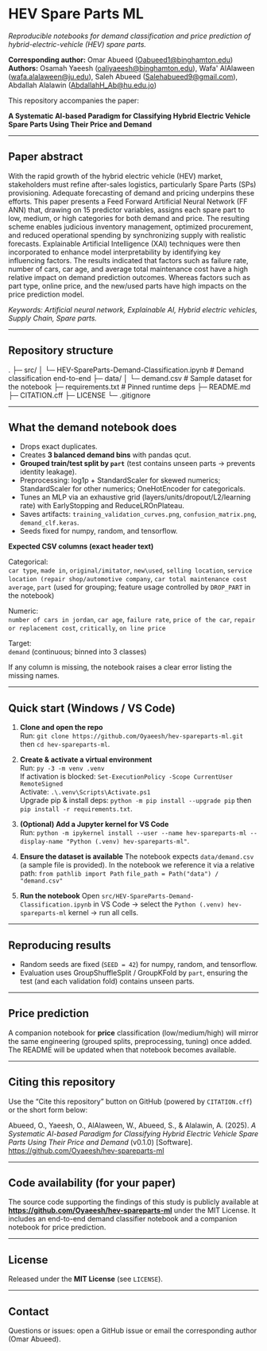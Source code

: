 # HEV Spare Parts ML
_Reproducible notebooks for demand classification and price prediction of hybrid-electric-vehicle (HEV) spare parts._

**Corresponding author:** Omar Abueed (Oabueed1@binghamton.edu)  
**Authors:** Osamah Yaeesh (oaliyaeesh@binghamton.edu), Wafa' AlAlaween (wafa.alalaween@ju.edu), Saleh Abueed (Salehabueed9@gmail.com), Abdallah Alalawin (AbdallahH_Ab@hu.edu.jo)

This repository accompanies the paper:

**A Systematic AI-based Paradigm for Classifying Hybrid Electric Vehicle Spare Parts Using Their Price and Demand**

---

## Paper abstract

With the rapid growth of the hybrid electric vehicle (HEV) market, stakeholders must refine after-sales logistics, particularly Spare Parts (SPs) provisioning. Adequate forecasting of demand and pricing underpins these efforts. This paper presents a Feed Forward Artificial Neural Network (FF ANN) that, drawing on 15 predictor variables, assigns each spare part to low, medium, or high categories for both demand and price. The resulting scheme enables judicious inventory management, optimized procurement, and reduced operational spending by synchronizing supply with realistic forecasts. Explainable Artificial Intelligence (XAI) techniques were then incorporated to enhance model interpretability by identifying key influencing factors. The results indicated that factors such as failure rate, number of cars, car age, and average total maintenance cost have a high relative impact on demand prediction outcomes. Whereas factors such as part type, online price, and the new/used parts have high impacts on the price prediction model.

_Keywords: Artificial neural network, Explainable AI, Hybrid electric vehicles, Supply Chain, Spare parts._

---

## Repository structure

.
├─ src/
│  └─ HEV-SpareParts-Demand-Classification.ipynb  # Demand classification end-to-end
├─ data/
│  └─ demand.csv                         # Sample dataset for the notebook
├─ requirements.txt                      # Pinned runtime deps
├─ README.md
├─ CITATION.cff
├─ LICENSE
└─ .gitignore

---

## What the demand notebook does

- Drops exact duplicates.  
- Creates **3 balanced demand bins** with pandas qcut.  
- **Grouped train/test split by `part`** (test contains unseen parts → prevents identity leakage).  
- Preprocessing: log1p + StandardScaler for skewed numerics; StandardScaler for other numerics; OneHotEncoder for categoricals.  
- Tunes an MLP via an exhaustive grid (layers/units/dropout/L2/learning rate) with EarlyStopping and ReduceLROnPlateau.  
- Saves artifacts: `training_validation_curves.png`, `confusion_matrix.png`, `demand_clf.keras`.  
- Seeds fixed for numpy, random, and tensorflow.

**Expected CSV columns (exact header text)**

Categorical:  
`car type`, `made in`, `original/imitator`, `new\used`, `selling location`, `service location (repair shop/automotive company`, `car total maintenance cost average`, `part` (used for grouping; feature usage controlled by `DROP_PART` in the notebook)

Numeric:  
`number of cars in jordan`, `car age`, `failure rate`, `price of the car`, `repair or replacement cost`, `critically`, `on line price`

Target:  
`demand` (continuous; binned into 3 classes)

If any column is missing, the notebook raises a clear error listing the missing names.

---

## Quick start (Windows / VS Code)

1) **Clone and open the repo**  
Run: `git clone https://github.com/Oyaeesh/hev-spareparts-ml.git` then `cd hev-spareparts-ml`.

2) **Create & activate a virtual environment**  
Run: `py -3 -m venv .venv`  
If activation is blocked: `Set-ExecutionPolicy -Scope CurrentUser RemoteSigned`  
Activate: `.\.venv\Scripts\Activate.ps1`  
Upgrade pip & install deps: `python -m pip install --upgrade pip` then `pip install -r requirements.txt`.

3) **(Optional) Add a Jupyter kernel for VS Code**  
Run: `python -m ipykernel install --user --name hev-spareparts-ml --display-name "Python (.venv) hev-spareparts-ml"`.

4) **Ensure the dataset is available**
The notebook expects `data/demand.csv` (a sample file is provided).
In the notebook we reference it via a relative path:
`from pathlib import Path`
`file_path = Path("data") / "demand.csv"`

5) **Run the notebook**
Open `src/HEV-SpareParts-Demand-Classification.ipynb` in VS Code → select the `Python (.venv) hev-spareparts-ml` kernel → run all cells.

---

## Reproducing results

- Random seeds are fixed (`SEED = 42`) for numpy, random, and tensorflow.  
- Evaluation uses GroupShuffleSplit / GroupKFold by `part`, ensuring the test (and each validation fold) contains unseen parts.

---

## Price prediction

A companion notebook for **price** classification (low/medium/high) will mirror the same engineering (grouped splits, preprocessing, tuning) once added. The README will be updated when that notebook becomes available.

---

## Citing this repository

Use the “Cite this repository” button on GitHub (powered by `CITATION.cff`) or the short form below:

Abueed, O., Yaeesh, O., AlAlaween, W., Abueed, S., & Alalawin, A. (2025). _A Systematic AI-based Paradigm for Classifying Hybrid Electric Vehicle Spare Parts Using Their Price and Demand_ (v0.1.0) [Software]. https://github.com/Oyaeesh/hev-spareparts-ml

---

## Code availability (for your paper)

The source code supporting the findings of this study is publicly available at **https://github.com/Oyaeesh/hev-spareparts-ml** under the MIT License. It includes an end-to-end demand classifier notebook and a companion notebook for price prediction.

---

## License

Released under the **MIT License** (see `LICENSE`).

---

## Contact

Questions or issues: open a GitHub issue or email the corresponding author (Omar Abueed).
